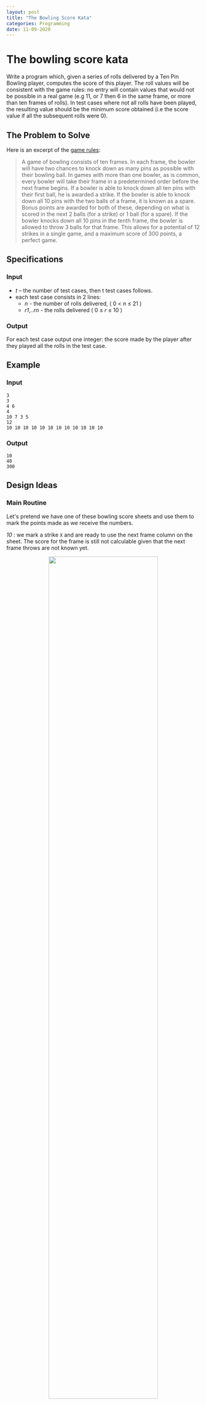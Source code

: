 ```yaml
---
layout: post
title: "The Bowling Score Kata"
categories: Programming
date: 11-09-2020
---
```

# The bowling score kata

Write a program which, given a series of rolls delivered by a Ten Pin Bowling player, computes the score of this player. The roll values will be consistent with the game rules: no entry will contain values that would not be possible in a real game (e.g 11, or 7 then 6 in the same frame, or more than ten frames of rolls). In test cases where not all rolls have been played, the resulting value should be the minimum score obtained (i.e the score value if all the subsequent rolls were 0).

## The Problem to Solve
Here is an excerpt of the [game rules](https://www.playerssports.net/page/bowling-rules#:~:text=Rules%20of%20play,before%20the%20next%20frame%20begins.):
> A game of bowling consists of ten frames. In each frame, the bowler will have two chances to knock down as many pins as possible with their bowling ball. In games with more than one bowler, as is common, every bowler will take their frame in a predetermined order before the next frame begins. If a bowler is able to knock down all ten pins with their first ball, he is awarded a strike. If the bowler is able to knock down all 10 pins with the two balls of a frame, it is known as a spare. Bonus points are awarded for both of these, depending on what is scored in the next 2 balls (for a strike) or 1 ball (for a spare). If the bowler knocks down all 10 pins in the tenth frame, the bowler is allowed to throw 3 balls for that frame. This allows for a potential of 12 strikes in a single game, and a maximum score of 300 points, a perfect game.


## Specifications
### Input

- *t* – the number of test cases, then t test cases follows.
- each test case consists in 2 lines:
    - *n* - the number of rolls delivered, ( 0 < *n* ≤ 21 )
    - *r1*,..*rn* - the rolls delivered    ( 0 ≤ *r* ≤ 10 )

### Output

For each test case output one integer: the score made by the player after they played all the rolls in the test case.

## Example
### Input

    3
    3
    4 6
    4
    10 7 3 5
    12
    10 10 10 10 10 10 10 10 10 10 10 10

### Output

    10
    40
    300

## Design Ideas
### Main Routine
Let's pretend we have one of these bowling score sheets and use them to mark the points made as we receive the numbers.

*10* : we mark a strike `X` and are ready to use the next frame column on the sheet. The score for the frame is still not calculable given that the next frame throws are not known yet.
<p align="center"> <img src="/images/score_sheet1.png" width="75%" /> </p>
*7* : we mark a 7 on the first column of the frame. The score for frame 1 is still not known yet, as we are expecting two more rolls to determine it.
<p align="center"> <img src="/images/score_sheet2.png" width="75%" /> </p>
*3* : we mark a spare `/` and are ready to use the next frame column. The score for the first frame is 20, and the score for this frame is not known yet, as we are expecting a bonus from the next throw.
<p align="center"> <img src="/images/score_sheet3.png" width="75%" /> </p>
*5* : we mark a 5 on the first column of the frame. The score for frame 1 + frame 2 is 35.
<p align="center"> <img src="/images/score_sheet4.png" width="75%" /> </p>
So what we routinely do to keep the score is:
- mark the points made for the current frame
- keep track of the bonus generated by a strike or a spare
- collect the extra points when the roll corresponding to a bonus is being delivered and mark the score on the corresponding frame column
- decide, depending on the roll delivered, if we have to "close the frame", meaning go to a new frame column or play again in the current frame ("open frame")
- keep track of how many frame were already played in order to count the last supplementary rolls as part of the 10th frame, and not the beginning of a new frame.
- and of course, add the points (roll + extra) to the current score

This is basically what our program has to do when receiving a value from the input stream. The only difference is that our program will not need to mark the points and the score for each specific frame, just to keep the score updated. Here is some pseudo code:
```forth
    : ROLL+ ( #pins -- )
        ( collect extra point from previous bonus applied to the #pins value )
        ( frame count is between 0 and 9) IF
            ( add the roll value to the score )
            ( check for bonus with this value given the current frame state )
            ( close the frame or make it open depending on previous step )
            ( increase frame count if the frame is closed )
        THEN ;
```

### Keeping the Score
The first thing we obviously need is a variable to memorize the player's score. Since that variable needs to be initialized, let's also create a definition that effect:
```forth
    VARIABLE SCORE

    \ initializes variables before a game starts
    : START
        0 SCORE ! ;
```
Surely we will need to amend this definition to include several other variables.

### Bonus
Let's interest ourselves in the bonus mechanism. The bonus works like a dispenser: we feed it with bonus points gained from a strike or a spare, and these bonus points get used as a factor for extra score each time a new roll is added to the game. Once the bonus for a roll is consumed, the dispenser is ready to provide the the next value to be used.
<p align="center"> <img src="/images/bonus.png" width="33%" /> </p>
There are 2 factors to consider: the bonus factor (to be applied to the next roll) and the next bonus factor (to be applied to the roll following the next). These two tiny values can be stored in the same variable, which makes switching from bonus to next bonus very simple. The bonus part will occupy bits 0 to 1, while the next bonus part will be represented by bit 2.
```forth
    VARIABLE BONUS

    \ initializes variables before a game starts
    : START
        0 SCORE !
        0 BONUS ! ;
```
A spare creates a bonus factor of 1 and sets the next bonus factor to 0:
```forth
    \ set the bonus to 1, no supplement
    : SPARE 1 BONUS ! ;
```
A strike increments the current bonus factor, and sets the next bonus factor (bit 3) to 1 with a bitwise `OR` operation:
```forth
    \ increase next roll bonus, and set supplement to 1
    : STRIKE BONUS @ 1+ 4 OR BONUS ! ;
```
Consuming the bonus consists in isolating the bonus value (bits 0 and 1) with a bitwise `AND`, leaving that value on the stack and then right-shifting the bonus value by 2 positions on the right to make the next bonus (bit 2) the current bonus.
```forth
    \ consumes bonus factor, get the supplement ready
    : BONUS> ( -- factor )
        BONUS @ DUP 3 AND
        SWAP 2 RSHIFT BONUS ! ;
```
Now let's try our definitions.
```forth
    START BONUS> .  ⏎
    0 ok
    START SPARE BONUS> . BONUS> . ⏎
    1 0 ok
    START STRIKE BONUS> . BONUS> . ⏎
    1 1 ok
    START STRIKE BONUS> . STRIKE BONUS> . BONUS> . ⏎
    1 2 1
```
And we can verify that our dispenser keeps track of the bonus factors to apply.

### Collecting Bonus
Collecting the bonus can be done by multiplying the roll value by the bonus factor, and adding that to the score.
```forth
: COLLECT-BONUS ( #pins -- )
    BONUS> * SCORE +! ;
```
### Frame Count
Obviously we will have to remember how many frames the player has played. This requires another variable, and this variable should be set to 0 at the outset of the game.
```forth
    VARIABLE FRAME#

    \ initialize all variables
    : START
        0 SCORE !
        0 BONUS !
        0 FRAME# ! ;
```
The frame count has to be incremented every time the player *closes* a frame (i.e delivers a strike or makes their second roll), but it will not go beyond 10:
```forth
    \ advance frame count
    : FRAME#++
        FRAME# @ 1+ 10 MIN FRAME# ! ;
```
### Frame State
When adding a roll to the game, how can we know if that roll is part of an open frame or if it starts a new frame? We have to keep track of the current frame state. If the state is open, then we should be able to retrieve the first roll value from this frame.
<p align="center"> <img src="/images/framestate.png" width="33%" /> </p>
Let's have another variable,
```forth
VARIABLE FRAME
```
A frame is either a new frame, meaning the player hasn't thrown the frame's first roll yet, or an open frame, meaning the player has already thrown one roll. Let's decide that if the value of the `FRAME-STATE` variable is 0, we consider the frame to be new, open otherwise.
```forth
: OPEN-FRAME? ( -- flag )
    FRAME @ ;

: NEW-FRAME? ( -- flag )
    OPEN-FRAME? 0= ;
```
The player "closes" the frame when she delivers a strike at first roll, or delivers the second roll.  Marking the frame as closed can be done by setting the frame state to zero, and advancing the frame count.
```forth
: CLOSE-FRAME
    0 FRAME ! FRAME#++ ;
```
The player "opens" the frame when the first roll is not a strike. Then we have to remember the value of this roll, and set the frame state to *open*, i.e not zero. Let's add 1 to the roll value, and use it as the frame state: since the roll value can be a number from 0 to 10, a frame state value between 1 and 10 means the frame is open and the last roll value = the frame state value minus 1.
```forth
\ open frame, saving the first roll value+1
: OPEN-FRAME ( #pins -- )
    1+ FRAME ! ;

\ retrieve the first roll value
: LAST-ROLL ( -- #pins )
    FRAME @ 1- ;
```
Again, we need to initialize the frame state before the game starts.
```forth
    \ initialize all variables
    : START
        0 SCORE !
        0 BONUS !
        0 FRAME# !
        0 FRAME-STATE ! ;
```
And now we can try our definitions.
```forth
    START NEW-FRAME? .  ⏎
    -1 ok
    7 OPEN-FRAME NEW-FRAME? . OPEN-FRAME? . LAST-ROLL .  ⏎
    0 -1 7 ok
    3 OPEN-FRAME CLOSE-FRAME NEW-FRAME? .  ⏎
    -1 ok
```
### Checking for Bonus
So far, we have a words to collect the bonus, declare a strike or a spare,  and set the frame state. Now we can qualify the roll value that has been delivered:

We have a strike if the roll is a 10 *and* we are in a new frame. In that case, add points to the bonus and close the frame.

If the frame is new but we don't have a strike then open the frame, saving the roll value.

We have a spare If the frame is open and the roll added to the previous one makes a 10.

If the frame is open, wether we have a spare or not we have to close the frame.

<p align="center"> <img src="/images/checkbonus.png" width="75%" /> </p>

Hence the words:
```forth
: CHECK-STRIKE ( #pins -- )
    DUP 10 = IF
        STRIKE CLOSE-FRAME
    ELSE
        OPEN-FRAME
    THEN ;

: CHECK-SPARE ( #pins -- )
    LAST-ROLL + 10 = IF
        SPARE
    THEN
    CLOSE-FRAME ;

: CHECK-BONUS ( #pins -- )
    NEW-FRAME? IF 
        CHECK-STRIKE 
    ELSE 
        CHECK-SPARE 
    THEN ;
```
### Adding a Roll to the Current Score
We are almost done. Adding a roll to the game will execute these tasks of collecting bonus, adding the roll points to the score, checking for new bonus, and advancing the frame count.
```forth
: ROLL+ ( #pins -- )
    DUP COLLECT-BONUS
    FRAME# @ 0 10 WITHIN IF
        SCORE +!
        DUP CHECK-BONUS
    THEN ;
```
Let's try our word!
```forth
START 4 ROLL+ SCORE ?  ⏎
4  ok
6 ROLL+ SCORE ?  ⏎
10  ok
3 ROLL+ 2 ROLL+ SCORE ?  ⏎
18  ok
10 ROLL+ SCORE ?  ⏎
28  ok
4 ROLL+ 2 ROLL+ SCORE ?  ⏎
40  ok
10 ROLL+ SCORE ?  ⏎
50  ok
10 ROLL+ SCORE ?  ⏎
70  ok
6 ROLL+ 4 ROLL+ SCORE ?  ⏎
96  ok
3 ROLL+ 5 ROLL+ SCORE ?  ⏎
107  ok
10 ROLL+ SCORE ?  ⏎
117  ok
8 ROLL+ 2 ROLL+ 7 ROLL+ SCORE ?  ⏎
144  ok
: PERFECT START 12 0 DO 10 ROLL+ LOOP SCORE ? ; PERFECT ⏎
300  ok
```
Success!
## Getting Numbers From the Input Stream
To get a number, we have to read the input stream character by character, skipping them until we find a digit, then reading characters while these are digits, accumulating them into the resulting number.

The standard word `DIGIT? ( char -- n,-1|0 )` returns *false* if the character on the stack is not a digit, or *true*, preceded with the matching digit otherwise.
```forth
CHAR # DUP . DIGIT? .  ⏎
35 0  ok
CHAR 2 DUP . DIGIT? . .   ⏎
50 -1 2  ok
```
Here's a word to skip all input characters until a digit is met:
```forth
: SKIP-NON-DIGIT ( -- n )
    BEGIN KEY DIGIT? 0= WHILE REPEAT ;
```
And here's a word to get a number:
```forth
: GET-NUMBER ( -- n )
    0 SKIP-NON-DIGIT
    BEGIN
        SWAP 10 * +
        KEY DIGIT?
    0= UNTIL ;

GET-NUMBER . ⏎
foo4807  ⏎
4807 ok
```
## Main program
Armed with this word, we can now add the top definition to our program, and finally call that word before leaving the Forth environment.
```forth
: BOWLING
    GET-NUMBER ?DUP 0 DO
        START
        GET-NUMBER ?DUP 0 DO
            GET-NUMBER ROLL+
        LOOP
        SCORE ? CR
    LOOP ;

BOWLING
BYE
```
# Testing

Given the this input file:
```
# input.dat: a test file for Bowling.fs
5
4
3 5 2 7
6
10 5 4 10 5 2
12
10 10 10 10 10 10 10 10 10 10 10 10
20
3 5 3 5 3 5 3 5 3 5 3 5 3 5 3 5 3 5 3 5
3
10 10 10
```
The following result is obtained:
```
gforth Bowling.fs <input.dat ⏎
17
52
300
80
60
```
Et voilà!

# The Program
```forth
VARIABLE SCORE
VARIABLE BONUS
VARIABLE FRAME-STATE
VARIABLE FRAME#

: START
    0 SCORE ! 0 BONUS ! 0 FRAME-STATE ! 0 FRAME# ! ;

: SPARE 1 BONUS ! ;

: STRIKE BONUS @ 1+ 4 OR BONUS ! ;

: BONUS> ( -- factor )
    BONUS @ DUP 3 AND
    SWAP 2 RSHIFT BONUS ! ;

: FRAME>
    FRAME# @ 1+ 10 MIN FRAME# ! ;

: COLLECT-BONUS ( #pins -- ) BONUS> * SCORE +! ;

: OPEN-FRAME? ( -- flag ) FRAME-STATE @ ;

: NEW-FRAME? ( -- flag ) OPEN-FRAME? 0= ;

: CLOSE-FRAME!  0 FRAME-STATE ! FRAME> ;

: OPEN-FRAME! ( #pins -- ) 1+ FRAME-STATE ! ;

: LAST-ROLL ( -- #pins ) FRAME-STATE @ 1- ;

: CHECK-STRIKE ( #pins -- )
    DUP 10 = IF STRIKE CLOSE-FRAME! ELSE OPEN-FRAME! THEN ;

: CHECK-SPARE ( #pins -- )
    LAST-ROLL + 10 = IF SPARE THEN CLOSE-FRAME! ;

: CHECK-BONUS ( #pins -- )
    NEW-FRAME? IF CHECK-STRIKE ELSE CHECK-SPARE THEN ;

: ROLL+ ( #pins -- )
    DUP COLLECT-BONUS
    FRAME# @ 0 10 WITHIN IF
        DUP SCORE +!
        CHECK-BONUS
    THEN ;

: SKIP-NON-DIGIT ( -- d )
    BEGIN KEY DIGIT? 0= WHILE REPEAT ;

: GET-NUMBER ( -- n )
    0 SKIP-NON-DIGIT
    BEGIN
        SWAP 10 * +
        KEY DIGIT?
    0= UNTIL ;

: BOWLING
    GET-NUMBER ?DUP 0 DO
        START
        GET-NUMBER ?DUP 0 DO
            GET-NUMBER ROLL+
        LOOP
        SCORE ? CR
    LOOP ;

BOWLING
BYE
```

